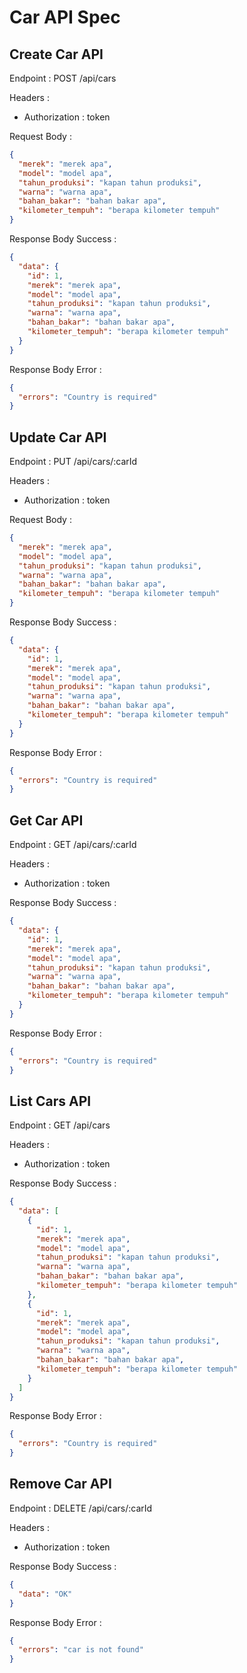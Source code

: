 # Car API Spec

## Create Car API

Endpoint : POST /api/cars

Headers :

- Authorization : token

Request Body :

```json
{
  "merek": "merek apa",
  "model": "model apa",
  "tahun_produksi": "kapan tahun produksi",
  "warna": "warna apa",
  "bahan_bakar": "bahan bakar apa",
  "kilometer_tempuh": "berapa kilometer tempuh"
}
```

Response Body Success :

```json
{
  "data": {
    "id": 1,
    "merek": "merek apa",
    "model": "model apa",
    "tahun_produksi": "kapan tahun produksi",
    "warna": "warna apa",
    "bahan_bakar": "bahan bakar apa",
    "kilometer_tempuh": "berapa kilometer tempuh"
  }
}
```

Response Body Error :

```json
{
  "errors": "Country is required"
}
```

## Update Car API

Endpoint : PUT /api/cars/:carId

Headers :

- Authorization : token

Request Body :

```json
{
  "merek": "merek apa",
  "model": "model apa",
  "tahun_produksi": "kapan tahun produksi",
  "warna": "warna apa",
  "bahan_bakar": "bahan bakar apa",
  "kilometer_tempuh": "berapa kilometer tempuh"
}
```

Response Body Success :

```json
{
  "data": {
    "id": 1,
    "merek": "merek apa",
    "model": "model apa",
    "tahun_produksi": "kapan tahun produksi",
    "warna": "warna apa",
    "bahan_bakar": "bahan bakar apa",
    "kilometer_tempuh": "berapa kilometer tempuh"
  }
}
```

Response Body Error :

```json
{
  "errors": "Country is required"
}
```

## Get Car API

Endpoint : GET /api/cars/:carId

Headers :

- Authorization : token

Response Body Success :

```json
{
  "data": {
    "id": 1,
    "merek": "merek apa",
    "model": "model apa",
    "tahun_produksi": "kapan tahun produksi",
    "warna": "warna apa",
    "bahan_bakar": "bahan bakar apa",
    "kilometer_tempuh": "berapa kilometer tempuh"
  }
}
```

Response Body Error :

```json
{
  "errors": "Country is required"
}
```

## List Cars API

Endpoint : GET /api/cars

Headers :

- Authorization : token

Response Body Success :

```json
{
  "data": [
    {
      "id": 1,
      "merek": "merek apa",
      "model": "model apa",
      "tahun_produksi": "kapan tahun produksi",
      "warna": "warna apa",
      "bahan_bakar": "bahan bakar apa",
      "kilometer_tempuh": "berapa kilometer tempuh"
    },
    {
      "id": 1,
      "merek": "merek apa",
      "model": "model apa",
      "tahun_produksi": "kapan tahun produksi",
      "warna": "warna apa",
      "bahan_bakar": "bahan bakar apa",
      "kilometer_tempuh": "berapa kilometer tempuh"
    }
  ]
}
```

Response Body Error :

```json
{
  "errors": "Country is required"
}
```

## Remove Car API

Endpoint : DELETE /api/cars/:carId

Headers :

- Authorization : token

Response Body Success :

```json
{
  "data": "OK"
}
```

Response Body Error :

```json
{
  "errors": "car is not found"
}
```
